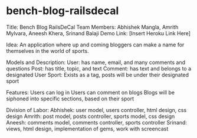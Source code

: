 # bench-blog-railsdecal

Title: Bench Blog RailsDeCal
Team Members: Abhishek Mangla, Amrith Mylvara, Aneesh Khera, Srinand Balaji
Demo Link: [Insert Heroku Link Here]

Idea: An application where up and coming bloggers can make a name for themselves in the world of sports. 

Models and Description:
	User: has name, email, and many comments and questions
	Post: has title, topic, and text
	Comment: has text and belongs to a designated User
	Sport: Exists as  a tag, posts will be under their designated sport

Features:
	Users can log in
	Users can comment on blogs
	Blogs will be siphoned into specific sections, based on their sport

Division of Labor:
	Abhishek: user model, users controller, html design, css design
	Amrith: post model, posts controller, sports model, css design
	Aneesh: comments model, comments controller, sports controller
	Srinand: views, html design, implementation of gems, work with screencast
